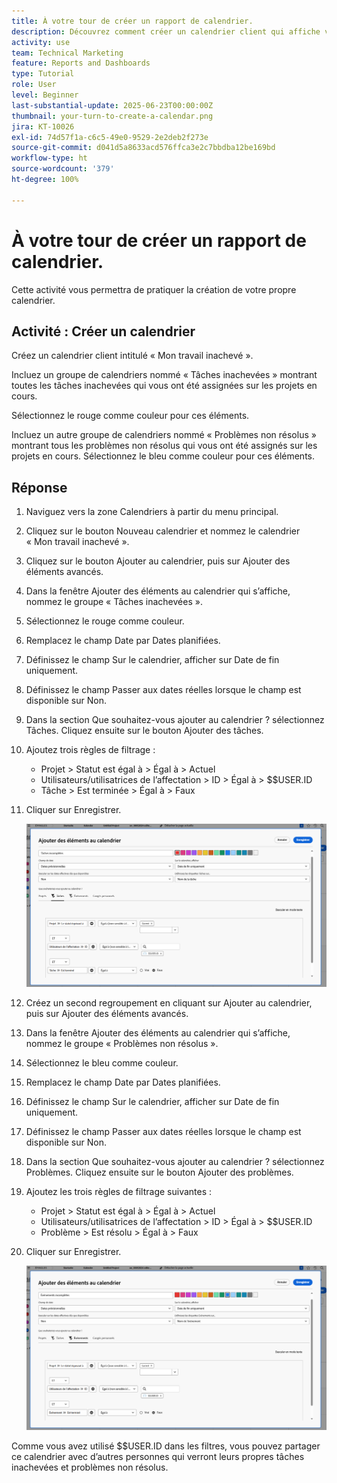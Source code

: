 ```yaml
---
title: À votre tour de créer un rapport de calendrier.
description: Découvrez comment créer un calendrier client qui affiche vos tâches et problèmes incomplets.
activity: use
team: Technical Marketing
feature: Reports and Dashboards
type: Tutorial
role: User
level: Beginner
last-substantial-update: 2025-06-23T00:00:00Z
thumbnail: your-turn-to-create-a-calendar.png
jira: KT-10026
exl-id: 74d57f1a-c6c5-49e0-9529-2e2deb2f273e
source-git-commit: d041d5a8633acd576ffca3e2c7bbdba12be169bd
workflow-type: ht
source-wordcount: '379'
ht-degree: 100%

---
```


# À votre tour de créer un rapport de calendrier.

Cette activité vous permettra de pratiquer la création de votre propre calendrier.

## Activité : Créer un calendrier

Créez un calendrier client intitulé « Mon travail inachevé ».

Incluez un groupe de calendriers nommé « Tâches inachevées » montrant toutes les tâches inachevées qui vous ont été assignées sur les projets en cours.

Sélectionnez le rouge comme couleur pour ces éléments.

Incluez un autre groupe de calendriers nommé « Problèmes non résolus » montrant tous les problèmes non résolus qui vous ont été assignés sur les projets en cours. Sélectionnez le bleu comme couleur pour ces éléments.

## Réponse

1. Naviguez vers la zone Calendriers à partir du menu principal.
1. Cliquez sur le bouton Nouveau calendrier et nommez le calendrier « Mon travail inachevé ».
1. Cliquez sur le bouton Ajouter au calendrier, puis sur Ajouter des éléments avancés.
1. Dans la fenêtre Ajouter des éléments au calendrier qui s’affiche, nommez le groupe « Tâches inachevées ».
1. Sélectionnez le rouge comme couleur.
1. Remplacez le champ Date par Dates planifiées.
1. Définissez le champ Sur le calendrier, afficher sur Date de fin uniquement.
1. Définissez le champ Passer aux dates réelles lorsque le champ est disponible sur Non.
1. Dans la section Que souhaitez-vous ajouter au calendrier ? sélectionnez Tâches. Cliquez ensuite sur le bouton Ajouter des tâches.
1. Ajoutez trois règles de filtrage :

   * Projet > Statut est égal à > Égal à > Actuel
   * Utilisateurs/utilisatrices de l’affectation > ID > Égal à > $$USER.ID
   * Tâche > Est terminée > Égal à > Faux

1. Cliquer sur Enregistrer.

   ![Image de l’écran d’ajout d’éléments à un calendrier](assets/calendar-activity-1.png)

1. Créez un second regroupement en cliquant sur Ajouter au calendrier, puis sur Ajouter des éléments avancés.
1. Dans la fenêtre Ajouter des éléments au calendrier qui s’affiche, nommez le groupe « Problèmes non résolus ».
1. Sélectionnez le bleu comme couleur.
1. Remplacez le champ Date par Dates planifiées.
1. Définissez le champ Sur le calendrier, afficher sur Date de fin uniquement.
1. Définissez le champ Passer aux dates réelles lorsque le champ est disponible sur Non.
1. Dans la section Que souhaitez-vous ajouter au calendrier ? sélectionnez Problèmes. Cliquez ensuite sur le bouton Ajouter des problèmes.
1. Ajoutez les trois règles de filtrage suivantes :

   * Projet > Statut est égal à > Égal à > Actuel
   * Utilisateurs/utilisatrices de l’affectation > ID > Égal à > $$USER.ID
   * Problème > Est résolu > Égal à > Faux

1. Cliquer sur Enregistrer.

   ![Image de l’écran d’ajout d’éléments à un calendrier](assets/calendar-activity-2.png)

Comme vous avez utilisé $$USER.ID dans les filtres, vous pouvez partager ce calendrier avec d’autres personnes qui verront leurs propres tâches inachevées et problèmes non résolus.
